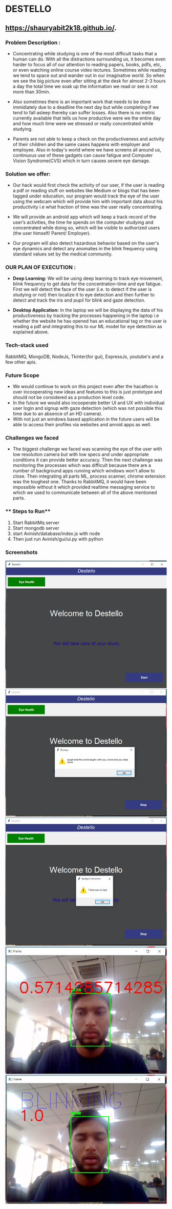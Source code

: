 # DESTELLO
## https://shauryabit2k18.github.io/.

### **Problem Description :**

- Concentrating while studying is one of the most difficult tasks that a human can do. With all the distractions surrounding us, it becomes even harder to focus all of our attention to reading papers, books, pdfs, etc, or even watching online course video lectures. Sometimes while reading we tend to space out and wander out in our imaginative world. So when we see the big picture even after sitting at the desk for almost 2-3 hours a day the total time we soak up the information we read or see is not more than 30min. 

- Also sometimes there is an important work that needs to be done immidiately due to a deadline the next day but while completing if we tend to fall asleep thereby can suffer losses. Also there is no metric currently available that tells us how productive were we the entire day and how much time were we stressed or really concentrated while studying.

- Parents are not able to keep a check on the productiveness and activity of their children and the same cases happens with employer and employee. Also in today's world where we have screens all around us, continuous use of these gadgets can cause fatigue and Computer Vision Syndrome(CVS) which in turn causes severe eye damage. 

### **Solution we offer:**

- Our hack would first check the activity of our user, if the user is reading a pdf or reading stuff on websites like Medium or blogs that has been tagged under education, our program would track the eye of the user using the webcam which will provide him with important data about his productivity i.e what fraction of time was the user really concentrating.

- We will provide an android app which will keep a track record of the user’s activities, the time he spends on the computer studying and concentrated while doing so, which will be visible to authorized users (the user himself/ Parent/ Employer).

- Our program will also detect hazardous behavior based on the user's eye dynamics and detect any anomalies in the blink frequency using standard values set by the medical community.


### **OUR PLAN OF EXECUTION :**

- **Deep Learning:**
  We will be using deep learning to track eye movement, blink frequency to get data for the concentration-time and eye fatigue. First we will detect the face of the user (i.e. to detect if the user is studying or not) then localize it to eye detection and then further to detect and track the iris and pupil for blink and gaze detection.

- **Desktop Application:** 
  In the laptop we will be displaying the data of his productiveness by tracking the processes happening in the laptop i.e whether the website he has opened has an educational tag or the user is reading a pdf and integrating this to our ML model for eye detection as explained above.

### **Tech-stack used**

RabbitMQ, MongoDB, NodeJs, Tkinter(for gui), ExpressJs, youtube's and a few other apis.

### **Future Scope**

- We would continue to work on this project even after the hacathon is over incooperating new ideas and features to this is just prototype and should not be considered as a production level code.
- In the future we would also incooperate better UI and UX with individual user login and signup with gaze detection (which was not possible this time due to an absence of an HD camera).
- With not just an windows based application in the future users will be able to access their profiles via websites and anroid apps as well.

### **Challenges we faced**

- The biggest challenge we faced was scanning the eye of the user with low resolution camera but with low specs and under appropriate conditions it can provide better accuracy. Then the next challenge was monitoring the processes which was difficult because there are a number of background apps running which windows won't allow to close. Then integrating all parts ML, process scanner, chrome extension was the toughest one. Thanks to RabbitMQ, it would have been impossible without it which provided realtime messaging service to which we used to communicate between all of the above mentioned parts. 

### ** Steps to Run**

1. Start RabbitMq server
2. Start mongodb server
3. start Avinish/database/index.js with node
4. Then just run Avinish/gui/ui.py with python

### **Screenshots**
![Image description1](capture.PNG)
![Image description2](capture1.PNG)
![Image description3](capture2.PNG)
![Image description4](capture3.PNG)
![Image description](capture4.PNG)
